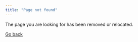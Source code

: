 ```yaml
---
title: "Page not found"
---
```


The page you are looking for has been removed or relocated.

[Go back](/)
